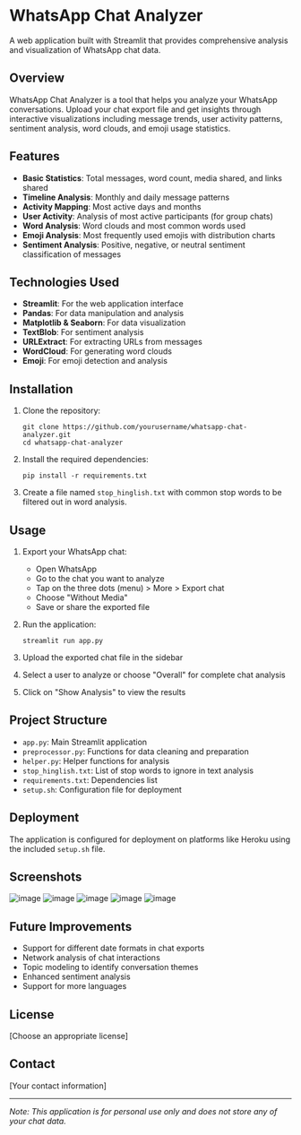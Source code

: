 # **WhatsApp Chat Analyzer**

A web application built with Streamlit that provides comprehensive analysis and visualization of WhatsApp chat data.

## Overview

WhatsApp Chat Analyzer is a tool that helps you analyze your WhatsApp conversations. Upload your chat export file and get insights through interactive visualizations including message trends, user activity patterns, sentiment analysis, word clouds, and emoji usage statistics.

## Features

- **Basic Statistics**: Total messages, word count, media shared, and links shared
- **Timeline Analysis**: Monthly and daily message patterns
- **Activity Mapping**: Most active days and months
- **User Activity**: Analysis of most active participants (for group chats)
- **Word Analysis**: Word clouds and most common words used
- **Emoji Analysis**: Most frequently used emojis with distribution charts
- **Sentiment Analysis**: Positive, negative, or neutral sentiment classification of messages

## Technologies Used

- **Streamlit**: For the web application interface
- **Pandas**: For data manipulation and analysis
- **Matplotlib & Seaborn**: For data visualization
- **TextBlob**: For sentiment analysis
- **URLExtract**: For extracting URLs from messages
- **WordCloud**: For generating word clouds
- **Emoji**: For emoji detection and analysis

## Installation

1. Clone the repository:
   ```
   git clone https://github.com/yourusername/whatsapp-chat-analyzer.git
   cd whatsapp-chat-analyzer
   ```

2. Install the required dependencies:
   ```
   pip install -r requirements.txt
   ```

3. Create a file named `stop_hinglish.txt` with common stop words to be filtered out in word analysis.

## Usage

1. Export your WhatsApp chat:
   - Open WhatsApp
   - Go to the chat you want to analyze
   - Tap on the three dots (menu) > More > Export chat
   - Choose "Without Media"
   - Save or share the exported file

2. Run the application:
   ```
   streamlit run app.py
   ```

3. Upload the exported chat file in the sidebar
   
4. Select a user to analyze or choose "Overall" for complete chat analysis
   
5. Click on "Show Analysis" to view the results

## Project Structure

- `app.py`: Main Streamlit application
- `preprocessor.py`: Functions for data cleaning and preparation
- `helper.py`: Helper functions for analysis
- `stop_hinglish.txt`: List of stop words to ignore in text analysis
- `requirements.txt`: Dependencies list
- `setup.sh`: Configuration file for deployment

## Deployment

The application is configured for deployment on platforms like Heroku using the included `setup.sh` file.

## Screenshots
![image](https://github.com/user-attachments/assets/2a823557-4d1e-44ab-93e5-8a1e884a8721)
![image](https://github.com/user-attachments/assets/e00a833e-f745-4e8e-bc4b-11b8b5004c3a)
![image](https://github.com/user-attachments/assets/61784ca3-dd52-4962-9d20-060d785e49b4)
![image](https://github.com/user-attachments/assets/602d1256-82da-47ab-9d26-412e494d4f61)
![image](https://github.com/user-attachments/assets/67c2d068-ceb5-490f-89e1-c1dff6ca2c64)

## Future Improvements

- Support for different date formats in chat exports
- Network analysis of chat interactions
- Topic modeling to identify conversation themes
- Enhanced sentiment analysis
- Support for more languages

## License

[Choose an appropriate license]

## Contact

[Your contact information]

---

*Note: This application is for personal use only and does not store any of your chat data.*

